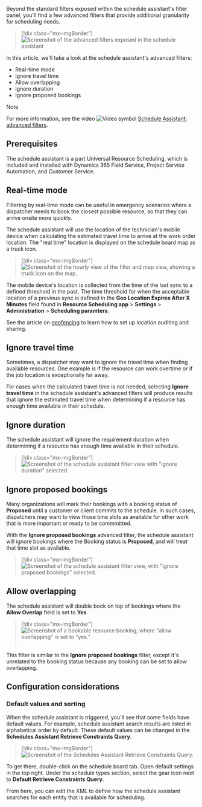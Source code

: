 Beyond the standard filters exposed within the schedule assistant's filter panel, you'll find a few advanced filters that provide additional granularity for scheduling needs.

> [!div class="mx-imgBorder"]
> ![Screenshot of the advanced filters exposed in the schedule assistant](../../field-service/media/scheduling-schedule-assistant-advanced-filters.png)

In this article, we'll take a look at the schedule assistant's advanced filters:

- Real-time mode
- Ignore travel time
- Allow overlapping
- Ignore duration
- Ignore proposed bookings

> [!Note]
> For more information, see the video ![Video symbol](../field-service/media/video-icon.png "Video symbol") [Schedule Assistant: advanced filters](https://youtu.be/s6yvVv99Bnw).



## Prerequisites

The schedule assistant is a part Universal Resource Scheduling, which is included and installed with Dynamics 365 Field Service, Project Service Automation, and Customer Service.

## Real-time mode

Filtering by real-time mode can be useful in emergency scenarios where a dispatcher needs to book the closest possible resource, so that they can arrive onsite more quickly.

The schedule assistant will use the location of the technician's mobile device when calculating the estimated travel time to arrive at the work order location. The "real time" location is displayed on the schedule board map as a truck icon.


> [!div class="mx-imgBorder"]
> ![Screenshot of the hourly view of the filter and map view, showing a truck icon on the map.](../../field-service/media/scheduling-schedule-assistant-real-time-mode.png)

The mobile device's location is collected from the time of the last sync to a defined threshold in the past. The time threshold for when the acceptable location of a previous sync is defined in the **Geo Location Expires After X Minutes** field found in **Resource Scheduling app** > **Settings** > **Administration** > **Scheduling paramters**.

See the article on [geofencing](geofencing.md) to learn how to set up location auditing and sharing.

## Ignore travel time

Sometimes, a dispatcher may want to ignore the travel time when finding available resources. One example is if the resource can work overtime or if the job location is exceptionally far away. 

For cases when the calculated travel time is not needed, selecting **Ignore travel time** in the schedule assistant's advanced filters will produce results that ignore the estimated travel time when determining if a resource has enough time available in their schedule.

## Ignore duration

The schedule assistant will ignore the requirement duration when determining if a resource has enough time available in their schedule.

> [!div class="mx-imgBorder"]
> ![Screenshot of the schedule assistant filter view with "ignore duration" selected.](../../field-service/media/scheduling-schedule-assistant-ignore-duration.png)

## Ignore proposed bookings

Many organizations will mark their bookings with a booking status of **Proposed** until a customer or client commits to the schedule. In such cases, dispatchers may want to view those time slots as available for other work that is more important or ready to be commmitted. 

With the **Ignore proposed bookings** advanced filter, the schedule assistant will ignore bookings where the Booking status is **Proposed**, and will treat that time slot as available.

> [!div class="mx-imgBorder"]
> ![Screenshot of the schedule assistant filter view, with "ignore proposed bookings" selected.](../../field-service/media/scheduling-schedule-assistant-ignore-proposed.png)

## Allow overlapping

The schedule assistant will double book on top of bookings where the **Allow Overlap** field is set to **Yes**.

> [!div class="mx-imgBorder"]
> ![Screenshot of a bookable resource booking, where "allow overlapping" is set to "yes."](../../field-service/media/scheduling-schedule-assistant-allow-overlapping.png).

This filter is similar to the **Ignore proposed bookings** filter, except it's unrelated to the booking status because any booking can be set to allow overlapping.

## Configuration considerations

### Default values and sorting

When the schedule assistant is triggered, you'll see that some fields have default values. For example, schedule assistant search results are listed in alphabetical order by default. These default values can be changed in the **Schedules Assistant Retrieve Constraints Query**.

> [!div class="mx-imgBorder"]
> ![Screenshot of the Schedules Assistant Retrieve Constraints Query. ](../../field-service/media/scheduling-schedule-assistant-retreive-resources-query.png)

To get there, double-click on the schedule board tab. Open default settings in the top right. Under the schedule types section, select the gear icon next to **Default Retrieve Constraints Query**.

From here, you can edit the XML to define how the schedule assistant searches for each entity that is available for scheduling.